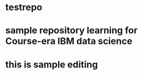 # testrepo

# sample repository learning for Course-era IBM data science 

# this is sample editing
